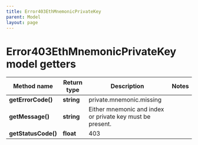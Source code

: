 ```yaml
---
title: Error403EthMnemonicPrivateKey
parent: Model
layout: page
---
```


# Error403EthMnemonicPrivateKey model getters

Method name | Return type | Description | Notes
------------ | ------------- | ------------- | -------------
**getErrorCode()** | **string** | private.mnemonic.missing |
**getMessage()** | **string** | Either mnemonic and index or private key must be present. |
**getStatusCode()** | **float** | 403 |

